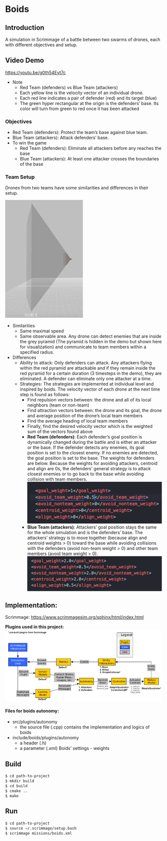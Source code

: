 # Boids
## Introduction
A simulation in Scrimmage of a battle between two swarms of drones, each with different objectives and setup.
## Video Demo
https://youtu.be/g0th54Eyt7c

* Note
	* Red Team (defenders) vs Blue Team (attackers)
	* Each yellow line is the velocity vector of an individual drone.
	* Each red line indicates a pair of defender (red) and its target (blue)
	* The green hyper rectangular at the origin is the defenders’ base.  Its color will turn from green to red once it has been attacked

### Objectives
* Red Team (defenders): Protect the team’s base against blue team.
* Blue Team (attackers): Attack defenders’ base.
* To win the game
	* Red Team (defenders): Eliminate all attackers before any reaches the base
	* Blue Team (attackers): At least one attacker crosses the boundaries of the base
### Team Setup
Drones from two teams have some similarities and differences in their setup.

<img src="https://github.com/jennytran158/boids/blob/master/images/FOV.png" alt="FOV" width="250"/>

* Similarities
	* Same maximal speed
	* Same observable area. Any drone can detect enemies that are inside the grey pyramid (The pyramid is hidden in the demo but shown here for visualization) and communicate to team members within a specified radius.
* Differences
	* Ability to attack: Only defenders can attack.  Any attackers flying within the red pyramid are attackable and if they remain inside the red pyramid for a certain duration (3 timesteps in the demo), they are eliminated.  A defender can eliminate only one attacker at a time.
	* Strategies: The strategies are implemented at individual level and inspired by boids. The velocity vector of each drone at the next time step is found as follows:
		* Find repulsion vectors between: the drone and all of its local neighbors (team or non-team)
		* Find attraction vectors between: the drone and its goal, the drone and average position of the drone’s local team members
		* Find the average heading of local team members
		* Finally, find the desired velocity vector which is the weighted sum of the vectors found above
		* __Red Team (defenders)__: Each defender’s goal position is dynamically changed during the battle and is either an attacker or the base.  If the defender detects any enemies, its goal position is set to the closest enemy.  If no enemies are detected, the goal position is set to the base.  The weights for defenders are below.  Because the weights for avoiding attackers, centroid and align are 0s, the defenders’ general strategy is to attack closest enemies or to go back to the base while avoiding collision with team members.![picture alt](https://github.com/jennytran158/boids/blob/master/images/defenders_weights.png)
		* __Blue Team (attackers)__: Attackers’ goal position stays the same for the whole simulation and is the defenders’ base.  The attackers’ strategy is to move together (because align and centroid weights > 0) toward the base while avoiding collisions with the defenders (avoid non-team weight > 0) and other team members (avoid team weight > 0).
		![picture alt](https://github.com/jennytran158/boids/blob/master/images/attackers_weights.png)

## Implementation:
Scrimmage: https://www.scrimmagesim.org/sphinx/html/index.html

__Plugins used in this project:__
![picture alt](https://github.com/jennytran158/boids/blob/master/images/boids.png "Plugins used in the project")

#### Files for boids autonomy:
* src/plugins/autonomy
	* the source file (.cpp) contains the implementation and logics of boids
* include/boids/plugins/autonomy
	* a header (.h)
	* a parameter (.xml) Boids’ settings - weights

## Build
    $ cd path-to-project
    $ mkdir build
    $ cd build
    $ cmake ..
    $ make
## Run
    $ cd path-to-project
    $ source ~/.scrimmage/setup.bash 
    $ scrimmage missions/boids.xml
